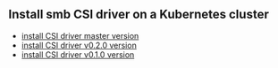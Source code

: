 ## Install smb CSI driver on a Kubernetes cluster

 - [install CSI driver master version](./install-csi-driver-master.md)
 - [install CSI driver v0.2.0 version](./install-csi-driver-v0.2.0.md)
 - [install CSI driver v0.1.0 version](./install-csi-driver-v0.1.0.md)
